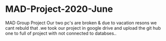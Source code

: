 # MAD-Project-2020-June
MAD Group Project
Our two pc's are broken & due to vacation resons we cant rebuld that .we took our project in google drive and upload the git hub one to
full of project with not connected to databses..
